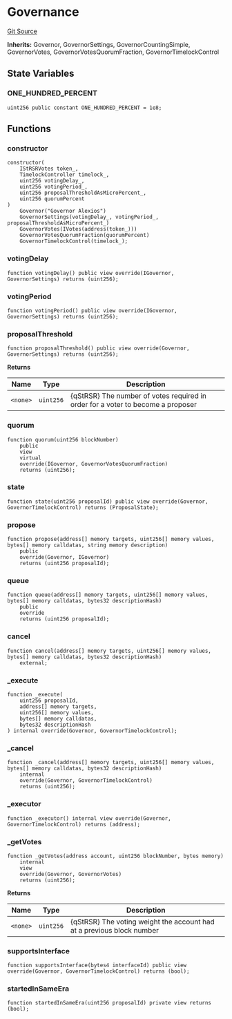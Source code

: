 # Governance
[Git Source](https://github.com/larrythecucumber321/protocol/blob/3222eb21fbb20ddd3d3fa2233072dfa96ea3e340/contracts/plugins/governance/Governance.sol)

**Inherits:**
Governor, GovernorSettings, GovernorCountingSimple, GovernorVotes, GovernorVotesQuorumFraction, GovernorTimelockControl


## State Variables
### ONE_HUNDRED_PERCENT

```solidity
uint256 public constant ONE_HUNDRED_PERCENT = 1e8;
```


## Functions
### constructor


```solidity
constructor(
    IStRSRVotes token_,
    TimelockController timelock_,
    uint256 votingDelay_,
    uint256 votingPeriod_,
    uint256 proposalThresholdAsMicroPercent_,
    uint256 quorumPercent
)
    Governor("Governor Alexios")
    GovernorSettings(votingDelay_, votingPeriod_, proposalThresholdAsMicroPercent_)
    GovernorVotes(IVotes(address(token_)))
    GovernorVotesQuorumFraction(quorumPercent)
    GovernorTimelockControl(timelock_);
```

### votingDelay


```solidity
function votingDelay() public view override(IGovernor, GovernorSettings) returns (uint256);
```

### votingPeriod


```solidity
function votingPeriod() public view override(IGovernor, GovernorSettings) returns (uint256);
```

### proposalThreshold


```solidity
function proposalThreshold() public view override(Governor, GovernorSettings) returns (uint256);
```
**Returns**

|Name|Type|Description|
|----|----|-----------|
|`<none>`|`uint256`|{qStRSR} The number of votes required in order for a voter to become a proposer|


### quorum


```solidity
function quorum(uint256 blockNumber)
    public
    view
    virtual
    override(IGovernor, GovernorVotesQuorumFraction)
    returns (uint256);
```

### state


```solidity
function state(uint256 proposalId) public view override(Governor, GovernorTimelockControl) returns (ProposalState);
```

### propose


```solidity
function propose(address[] memory targets, uint256[] memory values, bytes[] memory calldatas, string memory description)
    public
    override(Governor, IGovernor)
    returns (uint256 proposalId);
```

### queue


```solidity
function queue(address[] memory targets, uint256[] memory values, bytes[] memory calldatas, bytes32 descriptionHash)
    public
    override
    returns (uint256 proposalId);
```

### cancel


```solidity
function cancel(address[] memory targets, uint256[] memory values, bytes[] memory calldatas, bytes32 descriptionHash)
    external;
```

### _execute


```solidity
function _execute(
    uint256 proposalId,
    address[] memory targets,
    uint256[] memory values,
    bytes[] memory calldatas,
    bytes32 descriptionHash
) internal override(Governor, GovernorTimelockControl);
```

### _cancel


```solidity
function _cancel(address[] memory targets, uint256[] memory values, bytes[] memory calldatas, bytes32 descriptionHash)
    internal
    override(Governor, GovernorTimelockControl)
    returns (uint256);
```

### _executor


```solidity
function _executor() internal view override(Governor, GovernorTimelockControl) returns (address);
```

### _getVotes


```solidity
function _getVotes(address account, uint256 blockNumber, bytes memory)
    internal
    view
    override(Governor, GovernorVotes)
    returns (uint256);
```
**Returns**

|Name|Type|Description|
|----|----|-----------|
|`<none>`|`uint256`|{qStRSR} The voting weight the account had at a previous block number|


### supportsInterface


```solidity
function supportsInterface(bytes4 interfaceId) public view override(Governor, GovernorTimelockControl) returns (bool);
```

### startedInSameEra


```solidity
function startedInSameEra(uint256 proposalId) private view returns (bool);
```

